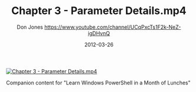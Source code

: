 ﻿---
title: Chapter 3 - Parameter Details.mp4
date: 2012-03-26
tags: MonthOfLunches, English, Playlist, Powershell Month of Lunches
author: Don Jones https://www.youtube.com/channel/UCqPxcTs1F2k-NeZ-igDHvnQ
---

[![Chapter 3 - Parameter Details.mp4](https://i2.ytimg.com/vi/qbEtYaS6dAQ/hqdefault.jpg "Chapter 3 - Parameter Details.mp4")](https://www.youtube.com/watch?v=qbEtYaS6dAQ)

Companion content for "Learn Windows PowerShell in a Month of Lunches"
